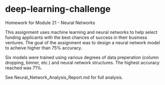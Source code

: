 # deep-learning-challenge
Homework for Module 21 - Neural Networks

This assignment uses machine learning and neural networks to help select funding applicants with the best chances of success in their business ventures. The goal of the assignment was to design a neural network model to acheive higher than 75% accuracy. 

Six models were trained using various degrees of data preperation (column dropping, binner, etc.) and neural network structures. The highest accuracy reached was 71%. 

See Neural_Network_Analysis_Report.md for full analysis. 